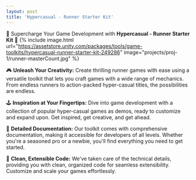 ```yaml
---
layout: post
title: 'Hypercasual - Runner Starter Kit'
---
```

🏃 Supercharge Your Game Development with **Hypercasual - Runner Starter Kit** 🚀
{% include image.html url="https://assetstore.unity.com/packages/tools/game-toolkits/hypercasual-runner-starter-kit-249286" image="projects/proj-1/runner-masterCount.jpg" %}

🎮 **Unleash Your Creativity:** Create thrilling runner games with ease using a versatile toolkit that lets you craft games with a wide range of mechanics. From endless runners to action-packed hyper-casual titles, the possibilities are endless.

🕹️ **Inspiration at Your Fingertips:** Dive into game development with a collection of popular hyper-casual games as demos, ready to customize and expand upon. Get inspired, get creative, and get ahead.

📖 **Detailed Documentation:** Our toolkit comes with comprehensive documentation, making it accessible for developers of all levels. Whether you're a seasoned pro or a newbie, you'll find everything you need to get started.

🧰 **Clean, Extensible Code:** We've taken care of the technical details, providing you with clean, organized code for seamless extensibility. Customize and scale your games effortlessly.
